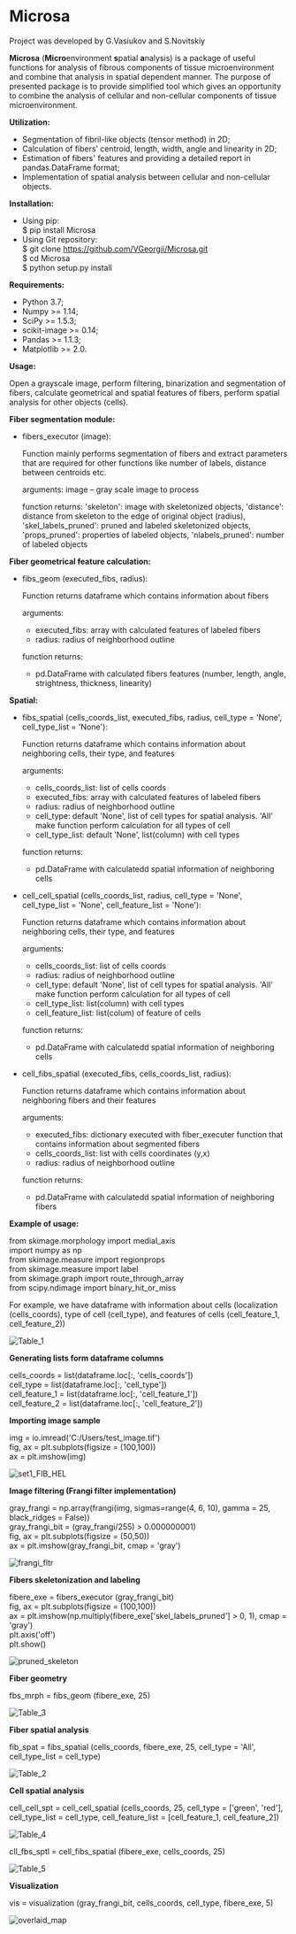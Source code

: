 # Microsa


Project was developed by G.Vasiukov and S.Novitskiy



**Microsa** (**Micro**environment **s**patial **a**nalysis) is a package of useful functions for analysis of fibrous components of tissue microenvironment and combine that analysis in spatial dependent manner. The purpose of presented package is to provide simplified tool which gives an opportunity to combine the analysis of cellular and non-cellular components of tissue microenvironment.



**Utilization:**
-	Segmentation of fibril-like objects (tensor method) in 2D;
-	Calculation of fibers’ centroid, length, width, angle and linearity in 2D;
-	Estimation of fibers' features and providing a detailed report in pandas.DataFrame format;
-	Implementation of spatial analysis between cellular and non-cellular objects.



**Installation:**
- Using pip:<br />
    $ pip install Microsa<br />
- Using Git repository:<br />
    $ git clone https://github.com/VGeorgii/Microsa.git<br />
    $ cd Microsa<br />
    $ python setup.py install<br />
    


**Requirements:**
-	Python 3.7;
-	Numpy >= 1.14;
-	SciPy >= 1.5.3;
-	scikit-image >= 0.14;
-	Pandas >= 1.1.3;
-	Matplotlib >= 2.0.



**Usage:**

Open a grayscale image, perform filtering, binarization and segmentation of fibers, calculate geometrical and spatial features of fibers, perform spatial analysis for other objects (cells).



**Fiber segmentation module:**
  
- fibers_executor (image):<br />

  Function mainly performs segmentation of fibers and extract parameters that are required for other functions like number of labels, distance between centroids etc.

  arguments:
  image – gray scale image to process

  function returns:
  'skeleton': image with skeletonized objects, 
  'distance': distance from skeleton to the edge of original object (radius), 
  'skel_labels_pruned': pruned and labeled skeletonized objects, 
  'props_pruned': properties of labeled objects, 
  'nlabels_pruned': number of labeled objects



**Fiber geometrical feature calculation:**

- fibs_geom (executed_fibs, radius):<br />

  Function returns dataframe which contains information about fibers

  arguments:
  - executed_fibs: array with calculated features of labeled fibers
  - radius: radius of neighborhood outline    

  function returns:
  - pd.DataFrame with calculated fibers features (number, length, angle, strightness, thickness, linearity)



**Spatial:**

- fibs_spatial (cells_coords_list, executed_fibs, radius, cell_type = 'None', cell_type_list = 'None'):<br />

  Function returns dataframe which contains information about neighboring cells, their type, and features

  arguments:
  - cells_coords_list: list of cells coords
  - executed_fibs: array with calculated features of labeled fibers
  - radius: radius of neighborhood outline
  - cell_type: default 'None', list of cell types for spatial analysis. 'All' make function perform calculation for all types of     cell
  - cell_type_list: default 'None', list(column) with cell types

  function returns:
  - pd.DataFrame with calculatedd spatial information of neighboring cells
 

- cell_cell_spatial (cells_coords_list, radius, cell_type = 'None', cell_type_list = 'None', cell_feature_list = 'None'):<br />

  Function returns dataframe which contains information about neighboring cells, their type, and features

  arguments:
  - cells_coords_list: list of cells coords
  - radius: radius of neighborhood outline
  - cell_type: default 'None', list of cell types for spatial analysis. 'All' make function perform calculation for all types of     cell
  - cell_type_list: list(column) with cell types
  - cell_feature_list: list(colum) of feature of cells    

  function returns:
  - pd.DataFrame with calculatedd spatial information of neighboring cells
 

- cell_fibs_spatial (executed_fibs, cells_coords_list, radius):<br />
  
  Function returns dataframe which contains information about neighboring fibers and their features

  arguments:
  - executed_fibs: dictionary executed with fiber_executer function that contains information about segmented fibers
  - cells_coords_list: list with cells coordinates (y,x)
  - radius: radius of neighborhood outline    

  function returns:
  - pd.DataFrame with calculatedd spatial information of neighboring fibers



**Example of usage:**

from skimage.morphology import medial_axis<br />
import numpy as np<br />
from skimage.measure import regionprops<br />
from skimage.measure import label<br />
from skimage.graph import route_through_array<br />
from scipy.ndimage import binary_hit_or_miss<br />


For example, we have dataframe with information about cells (localization (cells_coords), type of cell (cell_type), and features of cells (cell_feature_1, cell_feature_2))

![Table_1](https://user-images.githubusercontent.com/65576385/121410782-91fbb880-c928-11eb-97c7-ddf9229ab30d.PNG)



**Generating lists form dataframe columns**

cells_coords = list(dataframe.loc[:, 'cells_coords'])<br />
cell_type = list(dataframe.loc[:, 'cell_type'])<br />
cell_feature_1 = list(dataframe.loc[:, 'cell_feature_1'])<br />
cell_feature_2 = list(dataframe.loc[:, 'cell_feature_2'])<br />



**Importing image sample**

img = io.imread('C:/Users/test_image.tif')<br />
fig, ax = plt.subplots(figsize = (100,100))<br />
ax = plt.imshow(img)<br />

![set1_FIB_HEL](https://user-images.githubusercontent.com/65576385/121410856-9e801100-c928-11eb-8450-7878828fb97d.png)



**Image filtering (Frangi filter implementation)**

gray_frangi = np.array(frangi(img, sigmas=range(4, 6, 10), gamma = 25, black_ridges = False))<br />
gray_frangi_bit = (gray_frangi/255) > 0.000000001)<br />
fig, ax = plt.subplots(figsize = (50,50))<br />
ax = plt.imshow(gray_frangi_bit, cmap = 'gray')<br />

![frangi_fltr](https://user-images.githubusercontent.com/65576385/121409479-30871a00-c927-11eb-840a-d6dc910a96bc.png)



**Fibers skeletonization and labeling**

fibere_exe = fibers_executor (gray_frangi_bit)<br />
fig, ax = plt.subplots(figsize = (100,100))<br />
ax = plt.imshow(np.multiply(fibere_exe['skel_labels_pruned'] > 0, 1), cmap = 'gray')<br />
plt.axis('off')<br />
plt.show()<br />


![pruned_skeleton](https://user-images.githubusercontent.com/65576385/121409573-498fcb00-c927-11eb-897e-8a78424296e4.png)



**Fiber geometry**

fbs_mrph = fibs_geom (fibere_exe, 25)<br />

![Table_3](https://user-images.githubusercontent.com/65576385/121409713-688e5d00-c927-11eb-8513-0d08c429fade.PNG)



**Fiber spatial analysis**

fib_spat = fibs_spatial (cells_coords, fibere_exe, 25, cell_type = 'All', cell_type_list = cell_type)<br />

![Table_2](https://user-images.githubusercontent.com/65576385/121409949-ac816200-c927-11eb-8252-6be29b3e4a81.PNG)



**Cell spatial analysis**

cell_cell_spt = cell_cell_spatial (cells_coords, 25, cell_type = ['green', 'red'], cell_type_list = cell_type, cell_feature_list = [cell_feature_1, cell_feature_2])<br />

![Table_4](https://user-images.githubusercontent.com/65576385/121410054-ca4ec700-c927-11eb-972b-f341d89d1c2d.PNG)

cll_fbs_sptl = cell_fibs_spatial (fibere_exe, cells_coords, 25)<br />

![Table_5](https://user-images.githubusercontent.com/65576385/121410231-fe29ec80-c927-11eb-9a69-30a39c06b5d0.PNG)



**Visualization**

vis = visualization (gray_frangi_bit, cells_coords, cell_type, fibere_exe, 5)<br />

![overlaid_map](https://user-images.githubusercontent.com/65576385/121410307-113cbc80-c928-11eb-8a0b-51e2702ae168.png)







